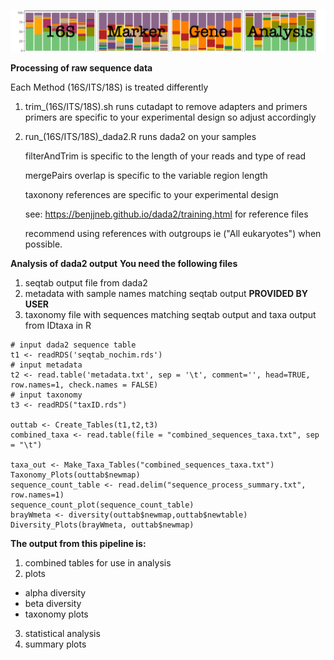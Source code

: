 ![logo](/images/Picture1.png)

**Processing of raw sequence data**

  Each Method (16S/ITS/18S) is treated differently
  1) trim_(16S/ITS/18S).sh
       runs cutadapt to remove adapters and primers
       primers are specific to your experimental design so adjust accordingly
  2) run_(16S/ITS/18S)_dada2.R
       runs dada2 on your samples
       
       filterAndTrim is specific to the length of your reads and type of read
       
       mergePairs overlap is specific to the variable region length
       
       taxonony references are specific to your experimental design 
       
       see: https://benjjneb.github.io/dada2/training.html for reference files
       
       recommend using references with outgroups ie ("All eukaryotes") when possible. 

**Analysis of dada2 output**
**You need the following files**
1) seqtab output file from dada2
2) metadata with sample names matching seqtab output **PROVIDED BY USER**
3) taxonomy file with sequences matching seqtab output and taxa output from IDtaxa in R
```
# input dada2 sequence table
t1 <- readRDS('seqtab_nochim.rds')
# input metadata
t2 <- read.table('metadata.txt', sep = '\t', comment='', head=TRUE, row.names=1, check.names = FALSE)
# input taxonomy
t3 <- readRDS("taxID.rds")

outtab <- Create_Tables(t1,t2,t3)
combined_taxa <- read.table(file = "combined_sequences_taxa.txt", sep = "\t")

taxa_out <- Make_Taxa_Tables("combined_sequences_taxa.txt")
Taxonomy_Plots(outtab$newmap)
sequence_count_table <- read.delim("sequence_process_summary.txt", row.names=1)
sequence_count_plot(sequence_count_table)
brayWmeta <- diversity(outtab$newmap,outtab$newtable)
Diversity_Plots(brayWmeta, outtab$newmap)
```
**The output from this pipeline is:**
1) combined tables for use in analysis
2) plots
 - alpha diversity
 - beta diversity
 - taxonomy plots
3) statistical analysis
4) summary plots
